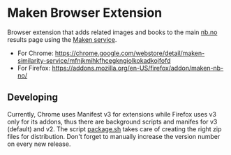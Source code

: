 # Maken Browser Extension

Browser extension that adds related images and books to the main [nb.no](https://www.nb.no/) results page using the [Maken service](https://www.nb.no/maken).

- For Chrome: https://chrome.google.com/webstore/detail/maken-similarity-service/mfnjkmihkfhcegkngiolkokadkojfofd
- For Firefox: https://addons.mozilla.org/en-US/firefox/addon/maken-nb-no/

## Developing

Currently, Chrome uses Manifest v3 for extensions while Firefox uses v3 only for its addons, thus there are background scripts and manifes for v3 (default) and v2. The script [package.sh](./package.sh) takes care of creating the right zip files for distribution. Don't forget to manually increase the version number on every new release.
